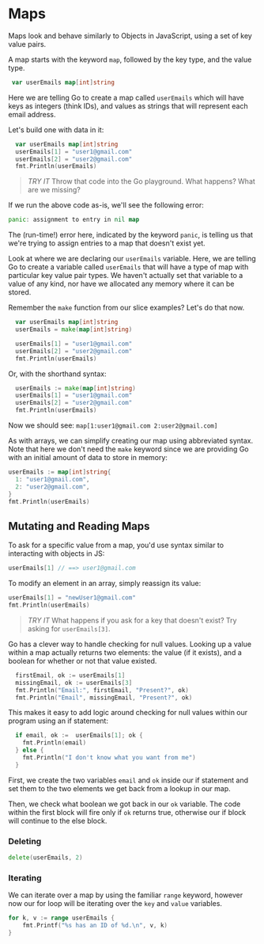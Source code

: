 # Maps

Maps look and behave similarly to Objects in JavaScript, using a set of key
value pairs.

A map starts with the keyword `map`, followed by the key type, and the
value type.

```go
 var userEmails map[int]string
```

Here we are telling Go to create a map called `userEmails` which will have keys as
integers (think IDs), and values as strings that will represent each email
address.

Let's build one with data in it:

```go
  var userEmails map[int]string
  userEmails[1] = "user1@gmail.com"
  userEmails[2] = "user2@gmail.com"
  fmt.Println(userEmails)
```

> _TRY IT_
> Throw that code into the Go playground. What happens? What are we missing?

If we run the above code as-is, we'll see the following error:

```go
panic: assignment to entry in nil map
```

The (run-time!) error here, indicated by the keyword `panic`, is telling us that
we're trying to assign entries to a map that doesn't exist yet.

Look at where we are declaring our `userEmails` variable. Here, we are telling
Go to create a variable called `userEmails` that will have a type of map with
particular key value pair types. We haven't actually set that variable to a
value of any kind, nor have we allocated any memory where it can be stored.

Remember the `make` function from our slice examples? Let's do that now.

```go
  var userEmails map[int]string
  userEmails = make(map[int]string)

  userEmails[1] = "user1@gmail.com"
  userEmails[2] = "user2@gmail.com"
  fmt.Println(userEmails)
```

Or, with the shorthand syntax:

```go
  userEmails := make(map[int]string)
  userEmails[1] = "user1@gmail.com"
  userEmails[2] = "user2@gmail.com"
  fmt.Println(userEmails)
```

Now we should see:
`map[1:user1@gmail.com 2:user2@gmail.com]`

As with arrays, we can simplify creating our map using abbreviated syntax. Note
that here we don't need the `make` keyword since we are providing Go with an
initial amount of data to store in memory:

```go
userEmails := map[int]string{
  1: "user1@gmail.com",
  2: "user2@gmail.com",
}
fmt.Println(userEmails)
```

## Mutating and Reading Maps

To ask for a specific value from a map, you'd use syntax similar to interacting
with objects in JS:

```go
userEmails[1] // ==> user1@gmail.com
```

To modify an element in an array, simply reassign its value:

```go
userEmails[1] = "newUser1@gmail.com"
fmt.Println(userEmails)
```

> _TRY IT_
> What happens if you ask for a key that doesn't exist? Try asking for
> `userEmails[3]`.

Go has a clever way to handle checking for null values. Looking up a value
within a map actually returns two elements: the value (if it exists), and a
boolean for whether or not that value existed.

```go
  firstEmail, ok := userEmails[1]
  missingEmail, ok := userEmails[3]
  fmt.Println("Email:", firstEmail, "Present?", ok)
  fmt.Println("Email", missingEmail, "Present?", ok)
```

This makes it easy to add logic around checking for null values within our
program using an if statement:

```go
  if email, ok :=  userEmails[1]; ok {
    fmt.Println(email)
  } else {
    fmt.Println("I don't know what you want from me")
  }
```

First, we create the two variables `email` and `ok` inside our if
statement and set them to the two elements we get back from a lookup in our map.

Then, we check what boolean we got back in our `ok` variable. The code within
the first block will fire only if `ok` returns true, otherwise our if block will
continue to the else block.

### Deleting

```go
delete(userEmails, 2)
```

### Iterating

We can iterate over a map by using the familiar `range` keyword, however now our
for loop will be iterating over the `key` and `value` variables.

```go
for k, v := range userEmails {
    fmt.Printf("%s has an ID of %d.\n", v, k)
}
```

